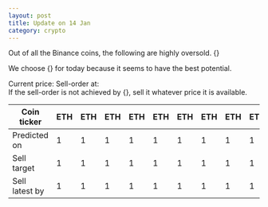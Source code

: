 ```yaml
---
layout: post
title: Update on 14 Jan
category: crypto
---
```



Out of all the Binance coins, the following are highly oversold.
{}

We choose {} for today because it seems to have the best potential.

Current price:
Sell-order at:  
If the sell-order is not achieved by {}, sell it whatever price it is available.

| Coin ticker    | ETH | ETH | ETH | ETH | ETH | ETH | ETH | ETH | ETH | ETH |
|----------------|-----|-----|-----|-----|-----|-----|-----|-----|-----|-----|
| Predicted on   | 1    |  1   |1     |  1   |1     |   1  | 1    |   1  | 1    |    1 |
| Sell target    |  1   | 1    | 1    | 1    | 1    |  1   |  1   |  1   |   1  |     1|
| Sell latest by |   1  |1     |  1   |1     |  1   | 1    |   1  | 1    |  1   |     1|

